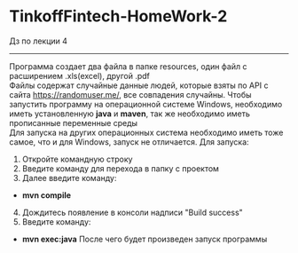 # TinkoffFintech-HomeWork-2
Дз по лекции 4
***
Программа создает два файла в папке resources, один файл с расширением .xls(excel), другой .pdf  
Файлы содержат случайные данные людей, которые взяты по API с сайта https://randomuser.me/, все совпадения случайны.
Чтобы запустить программу на операционной системе Windows, необходимо иметь установленную **java** и **maven**, так же необходимо иметь прописанные переменные среды  
Для запуска на других операционных система необходимо иметь тоже самое, что и для Windows, запуск не отличается.
Для запуска:
1) Откройте командную строку
2) Введите команду для перехода в папку с проектом
3) Далее введите команду:
- **mvn compile**
4) Дождитесь появление в консоли надписи "Build success"
5) Введите команду:
- **mvn exec:java**
После чего будет произведен запуск программы  